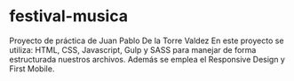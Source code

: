 # festival-musica
Proyecto de práctica de Juan Pablo De la Torre Valdez
En este proyecto se utiliza: HTML, CSS, Javascript, Gulp y SASS para manejar de forma estructurada nuestros archivos.
Además se emplea el Responsive Design y First Mobile.

